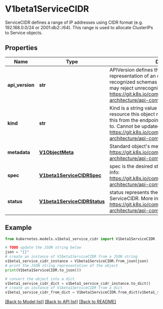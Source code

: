 # V1beta1ServiceCIDR

ServiceCIDR defines a range of IP addresses using CIDR format (e.g. 192.168.0.0/24 or 2001:db2::/64). This range is used to allocate ClusterIPs to Service objects.

## Properties

Name | Type | Description | Notes
------------ | ------------- | ------------- | -------------
**api_version** | **str** | APIVersion defines the versioned schema of this representation of an object. Servers should convert recognized schemas to the latest internal value, and may reject unrecognized values. More info: https://git.k8s.io/community/contributors/devel/sig-architecture/api-conventions.md#resources | [optional] 
**kind** | **str** | Kind is a string value representing the REST resource this object represents. Servers may infer this from the endpoint the client submits requests to. Cannot be updated. In CamelCase. More info: https://git.k8s.io/community/contributors/devel/sig-architecture/api-conventions.md#types-kinds | [optional] 
**metadata** | [**V1ObjectMeta**](V1ObjectMeta.md) | Standard object&#39;s metadata. More info: https://git.k8s.io/community/contributors/devel/sig-architecture/api-conventions.md#metadata | [optional] 
**spec** | [**V1beta1ServiceCIDRSpec**](V1beta1ServiceCIDRSpec.md) | spec is the desired state of the ServiceCIDR. More info: https://git.k8s.io/community/contributors/devel/sig-architecture/api-conventions.md#spec-and-status | [optional] 
**status** | [**V1beta1ServiceCIDRStatus**](V1beta1ServiceCIDRStatus.md) | status represents the current state of the ServiceCIDR. More info: https://git.k8s.io/community/contributors/devel/sig-architecture/api-conventions.md#spec-and-status | [optional] 

## Example

```python
from kubernetes.models.v1beta1_service_cidr import V1beta1ServiceCIDR

# TODO update the JSON string below
json = "{}"
# create an instance of V1beta1ServiceCIDR from a JSON string
v1beta1_service_cidr_instance = V1beta1ServiceCIDR.from_json(json)
# print the JSON string representation of the object
print(V1beta1ServiceCIDR.to_json())

# convert the object into a dict
v1beta1_service_cidr_dict = v1beta1_service_cidr_instance.to_dict()
# create an instance of V1beta1ServiceCIDR from a dict
v1beta1_service_cidr_from_dict = V1beta1ServiceCIDR.from_dict(v1beta1_service_cidr_dict)
```
[[Back to Model list]](../README.md#documentation-for-models) [[Back to API list]](../README.md#documentation-for-api-endpoints) [[Back to README]](../README.md)


